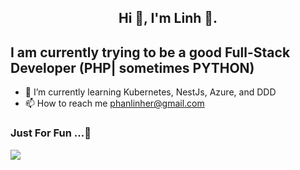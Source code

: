 <h2 align="center">Hi 🌱, I'm Linh 👋.</h2>

<h2> I am currently trying to be a good Full-Stack Developer (PHP| sometimes PYTHON) </h2>

- 🌱 I’m currently learning Kubernetes, NestJs, Azure, and DDD
- 📫 How to reach me phanlinher@gmail.com

### Just For Fun ...🤡
<img src="https://media.giphy.com/media/v1.Y2lkPTc5MGI3NjExN3JrZTRmZXdidnZ1cWllZXF2OWJyanBsYXd1NThpcDdodG5kMWczMyZlcD12MV9pbnRlcm5hbF9naWZfYnlfaWQmY3Q9Zw/t6QJUMh4BC7pJFB4QV/giphy-downsized-large.gif">

